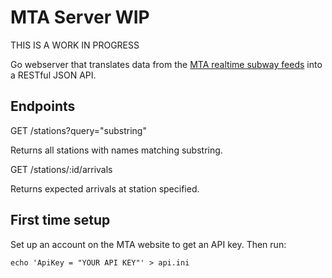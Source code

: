 # MTA Server **WIP**

THIS IS A WORK IN PROGRESS

Go webserver that translates data from the [MTA realtime subway feeds](http://datamine.mta.info/) into a RESTful JSON API.

## Endpoints

GET /stations?query="substring"

Returns all stations with names matching substring.

GET /stations/:id/arrivals

Returns expected arrivals at station specified.

## First time setup

Set up an account on the MTA website to get an API key. Then run:
```
echo 'ApiKey = "YOUR API KEY"' > api.ini
```
